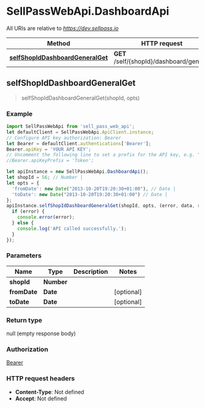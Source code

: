 # SellPassWebApi.DashboardApi

All URIs are relative to *https://dev.sellpass.io*

Method | HTTP request | Description
------------- | ------------- | -------------
[**selfShopIdDashboardGeneralGet**](DashboardApi.md#selfShopIdDashboardGeneralGet) | **GET** /self/{shopId}/dashboard/general | 



## selfShopIdDashboardGeneralGet

> selfShopIdDashboardGeneralGet(shopId, opts)



### Example

```javascript
import SellPassWebApi from 'sell_pass_web_api';
let defaultClient = SellPassWebApi.ApiClient.instance;
// Configure API key authorization: Bearer
let Bearer = defaultClient.authentications['Bearer'];
Bearer.apiKey = 'YOUR API KEY';
// Uncomment the following line to set a prefix for the API key, e.g. "Token" (defaults to null)
//Bearer.apiKeyPrefix = 'Token';

let apiInstance = new SellPassWebApi.DashboardApi();
let shopId = 56; // Number | 
let opts = {
  'fromDate': new Date("2013-10-20T19:20:30+01:00"), // Date | 
  'toDate': new Date("2013-10-20T19:20:30+01:00") // Date | 
};
apiInstance.selfShopIdDashboardGeneralGet(shopId, opts, (error, data, response) => {
  if (error) {
    console.error(error);
  } else {
    console.log('API called successfully.');
  }
});
```

### Parameters


Name | Type | Description  | Notes
------------- | ------------- | ------------- | -------------
 **shopId** | **Number**|  | 
 **fromDate** | **Date**|  | [optional] 
 **toDate** | **Date**|  | [optional] 

### Return type

null (empty response body)

### Authorization

[Bearer](../README.md#Bearer)

### HTTP request headers

- **Content-Type**: Not defined
- **Accept**: Not defined

